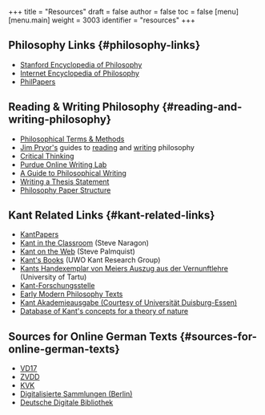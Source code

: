+++
title = "Resources"
draft = false
author = false
toc = false
[menu]
  [menu.main]
    weight = 3003
    identifier = "resources"
+++

## Philosophy Links {#philosophy-links}

-   [Stanford Encyclopedia of Philosophy](http://plato.stanford.edu)
-   [Internet Encyclopedia of Philosophy](http://www.iep.utm.edu/)
-   [PhilPapers](http://philpapers.org)


## Reading &amp; Writing Philosophy {#reading-and-writing-philosophy}

-   [Philosophical Terms &amp; Methods](http://www.jimpryor.net/teaching/vocab/index.html)
-   [Jim Pryor's](http://www.jimpryor.net) guides to [reading](http://www.jimpryor.net/teaching/guidelines/reading.html) and [writing](http://www.jimpryor.net/teaching/guidelines/writing.html) philosophy
-   [Critical Thinking](http://philosophy.hku.hk/think/)
-   [Purdue Online Writing Lab](http://owl.english.purdue.edu/owl/)
-   [A Guide to Philosophical Writing](http://writingproject.fas.harvard.edu/files/hwp/files/philosophical_writing.pdf)
-   [Writing a Thesis Statement](https://www.dropbox.com/s/lyods0bt22x8u6l/ThesisOverview.pdf?dl=0)
-   [Philosophy Paper Structure](https://www.dropbox.com/s/eaggc570nfu6nqa/PaperStructure.pdf?dl=0)


## Kant Related Links {#kant-related-links}

-   [KantPapers](http://kantpapers.org)
-   [Kant in the Classroom](http://www.manchester.edu/kant/Home/index.htm) (Steve Naragon)
-   [Kant on the Web](http://staffweb.hkbu.edu.hk/ppp/Kant.html) (Steve Palmquist)
-   [Kant's Books](http://publish.uwo.ca/~cdyck5/UWOKRG/kantsbooks.html) (UWO Kant Research Group)
-   [Kants Handexemplar von Meiers Auszug aus der Vernunftlehre](https://dspace.ut.ee/handle/10062/42108) (University of Tartu)
-   [Kant-Forschungsstelle](https://www.philosophie.fb05.uni-mainz.de/forschungsstellen-und-weitere-einrichtungen/fs_kant/)
-   [Early Modern Philosophy Texts](http://earlymoderntexts.com)
-   [Kant Akademieausgabe (Courtesy of Universität Duisburg-Essen)](https://korpora.zim.uni-duisburg-essen.de/Kant/verzeichnisse-gesamt.html)
-   [Database of Kant's concepts for a theory of nature](http://knb.mpiwg-berlin.mpg.de/kant/home)


## Sources for Online German Texts {#sources-for-online-german-texts}

-   [VD17](http://gso.gbv.de/DB=1.28/SET=1/TTL=1/)
-   [ZVDD](http://www.zvdd.de/startseite/)
-   [KVK](http://kvk.bibliothek.kit.edu/?digitalOnly=0&embedFulltitle=0&newTab=0)
-   [Digitalisierte Sammlungen (Berlin)](http://digital-beta.staatsbibliothek-berlin.de)
-   [Deutsche Digitale Bibliothek](https://www.deutsche-digitale-bibliothek.de)
